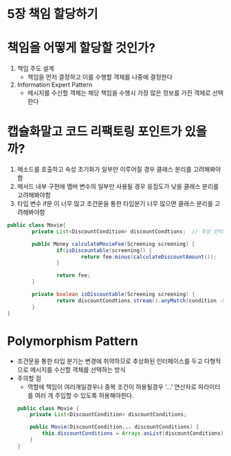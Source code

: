 # 5장 책임 할당하기

# 책임을 어떻게 할당할 것인가?

1. 책임 주도 설계
    - 책임을 먼저 결정하고 이를 수행할 객체를 나중에 결정한다
2. Information Expert Pattern
    - 메시지를 수신할 객체는 해당 책임을 수행시 가장 많은 정보를 가진 객체로 선택한다

# 캡슐화말고 코드 리팩토링 포인트가 있을까?

1. 메소드를 호출하고 속성 초기화가 일부만 이루어질 경우 클래스 분리를 고려해봐야함
2. 메서드 내부 구현에 멤버 변수의 일부만 사용될 경우 응집도가 낮을 클래스 분리를 고려해봐야함
3. 타입 변수 if문 이 너무 많고 조건문을 통한 타입분기 너무 많으면 클래스 분리를 고려해봐야함

```java
public class Movie{
		private List<DiscountCondition> discountCondtions;  // 추상 인터페이스를 공개

		public Money calculateMovieFee(Screening screening) {
				if(isDiscountable(screening)) {
						return fee.minus(calculateDiscountAmount());
				}

				return fee;
		}

		private boolean isDiscountable(Screening screening) {
				return discountCondtions.stream().anyMatch(condition -> condition.isSatisfiedBy(screening));
		}
}
```

# Polymorphism Pattern

- 조건문을 통한 타입 분기는 변경에 취약하므로 추상화된 인터페이스를 두고 다형적으로 메시지를 수신할 객체를 선택하는 방식
- 주의할 점
    - 역할에 책임이 여러개일경우나 중복 조건이 허용될경우 ‘…’ 연산자로 파라미터를 여러 개 주입할 수 있도록 허용해야한다.
    ```java
    public class Movie {
        private List<DiscountCondition> discountConditions;

        public Movie(DiscountCondition... discountConditions) {
            this.discountConditions = Arrays.asList(discountConditions);
        }
    }
    ```

